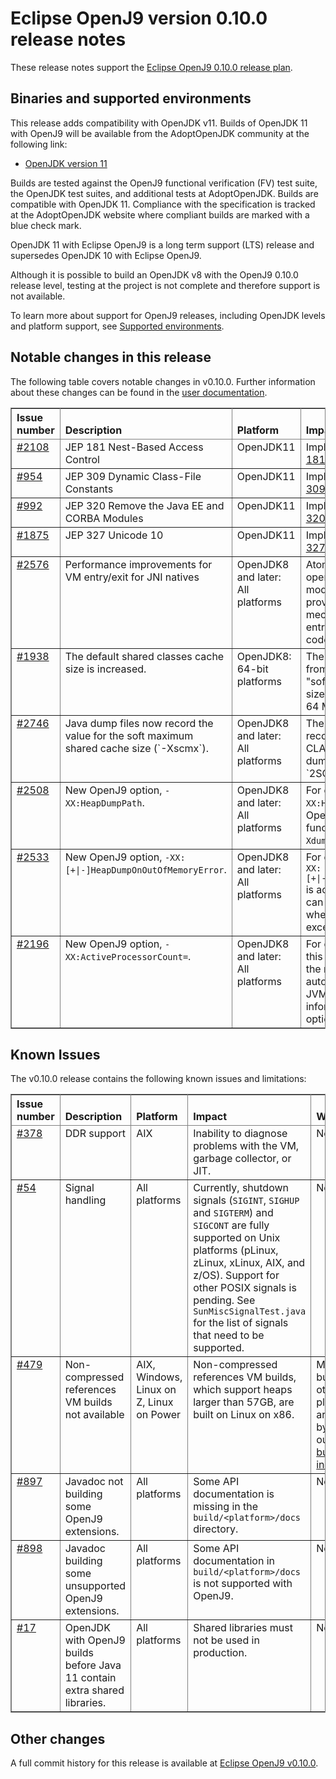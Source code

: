 <!--
* Copyright (c) 2017, 2018 IBM Corp. and others
*
* This program and the accompanying materials are made
* available under the terms of the Eclipse Public License 2.0
* which accompanies this distribution and is available at
* https://www.eclipse.org/legal/epl-2.0/ or the Apache
* License, Version 2.0 which accompanies this distribution and
* is available at https://www.apache.org/licenses/LICENSE-2.0.
*
* This Source Code may also be made available under the
* following Secondary Licenses when the conditions for such
* availability set forth in the Eclipse Public License, v. 2.0
* are satisfied: GNU General Public License, version 2 with
* the GNU Classpath Exception [1] and GNU General Public
* License, version 2 with the OpenJDK Assembly Exception [2].
*
* [1] https://www.gnu.org/software/classpath/license.html
* [2] http://openjdk.java.net/legal/assembly-exception.html
*
* SPDX-License-Identifier: EPL-2.0 OR Apache-2.0 OR GPL-2.0 WITH
* Classpath-exception-2.0 OR LicenseRef-GPL-2.0 WITH Assembly-exception
-->

# Eclipse OpenJ9 version 0.10.0 release notes

These release notes support the [Eclipse OpenJ9 0.10.0 release plan](https://projects.eclipse.org/projects/technology.openj9/releases/0.10.0/plan).



## Binaries and supported environments

This release adds compatibility with OpenJDK v11. Builds of OpenJDK 11 with OpenJ9 will be available from the AdoptOpenJDK community at the following link:

- [OpenJDK version 11](https://adoptopenjdk.net/releases.html?variant=openjdk11&jvmVariant=openj9)

Builds are tested against the OpenJ9 functional verification (FV) test suite, the OpenJDK test suites, and additional tests at AdoptOpenJDK. Builds are compatible with OpenJDK 11. Compliance with the specification is tracked at the AdoptOpenJDK website where compliant builds are marked with a blue check mark.

OpenJDK 11 with Eclipse OpenJ9 is a long term support (LTS) release and supersedes OpenJDK 10 with Eclipse OpenJ9.

Although it is possible to build an OpenJDK v8 with the OpenJ9 0.10.0 release level, testing at the project is not complete and therefore support is not available.

To learn more about support for OpenJ9 releases, including OpenJDK levels and platform support, see [Supported environments](https://eclipse.org/openj9/docs/openj9_support/index.html).


## Notable changes in this release

The following table covers notable changes in v0.10.0. Further information about these changes can be found in the [user documentation](https://www.eclipse.org/openj9/docs/version0.10/).

<table cellpadding="4" cellspacing="0" summary="" width="100%" rules="all" frame="border" border="1"><thead align="left">
<tr valign="bottom">
<th valign="bottom">Issue number</th>
<th valign="bottom">Description</th>
<th valign="bottom">Platform</th>
<th valign="bottom">Impact</th>
</tr>
</thead>
<tbody>

<tr><td valign="top"><a href="https://github.com/eclipse/openj9/issues/2108">#2108</a></td>
<td valign="top">JEP 181 Nest-Based Access Control</td>
<td valign="top">OpenJDK11</td>
<td valign="top">Implementing OpenJDK 11 <a href="http://openjdk.java.net/jeps/181">JEP 181</a>.</td>
</tr>

<tr><td valign="top"><a href="https://github.com/eclipse/openj9/issues/954">#954</a></td>
<td valign="top">JEP 309 Dynamic Class-File Constants</td>
<td valign="top">OpenJDK11</td>
<td valign="top">Implementing OpenJDK 11 <a href="http://openjdk.java.net/jeps/309">JEP 309</a>.</td>
</tr>

<tr><td valign="top"><a href="https://github.com/eclipse/openj9/issues/992">#992</a></td>
<td valign="top">JEP 320 Remove the Java EE and CORBA Modules</td>
<td valign="top">OpenJDK11</td>
<td valign="top">Implementing OpenJDK 11 <a href="http://openjdk.java.net/jeps/320">JEP 320</a>.</td>
</tr>

<tr><td valign="top"><a href="https://github.com/eclipse/openj9/issues/1875">#1875</a></td>
<td valign="top">JEP 327 Unicode 10</td>
<td valign="top">OpenJDK11</td>
<td valign="top">Implementing OpenJDK 11 <a href="http://openjdk.java.net/jeps/327">JEP 327</a>.</td>
</tr>

<tr><td valign="top"><a href="https://github.com/eclipse/openj9/pull/2576">#2576</a></td>
<td valign="top">Performance improvements for VM entry/exit for JNI natives</td>
<td valign="top">OpenJDK8 and later: All platforms</td>
<td valign="top">Atomic compare-and-swap operations are replaced with
a modified Dekker algorithm, which provides a lightweight mechanism
for synchronizing VM entry and exit for JNI native code.</td>
</tr>

<tr><td valign="top"><a href="https://github.com/eclipse/openj9/issues/1938">#1938</a></td>
<td valign="top">The default shared classes cache size is increased.</td>
<td valign="top">OpenJDK8: 64-bit platforms</td>
<td valign="top">The default size is increased from 16 MB to 300 MB, with a "soft" maximum limit for the initial size of the cache (-Xscmx) set to 64 MB.</td>
</tr>

<tr><td valign="top"><a href="https://github.com/eclipse/openj9/issues/2746">#2746</a></td>
<td valign="top">Java dump files now record the value for the soft maximum shared cache size (`-Xscmx`).</td>
<td valign="top">OpenJDK8 and later: All platforms</td>
<td valign="top">The value for `-Xscmx` is recorded in the `SHARED CLASSES` section of the Java dump file against the string `2SCLTEXTSMB`. </td>
</tr>

<tr><td valign="top"><a href="https://github.com/eclipse/openj9/pull/2508">#2508</a></td>
<td valign="top">New OpenJ9 option, <code>-XX:HeapDumpPath</code>.</td>
<td valign="top">OpenJDK8 and later: All platforms</td>
<td valign="top">For compatibility with HotSpot, <code>-XX:HeapDumpPath</code> is accepted by OpenJ9, which has the same functionality as <code>-Xdump:directory</code>.</td>
</tr>

<tr><td valign="top"><a href="https://github.com/eclipse/openj9/pull/2533">#2533</a></td>
<td valign="top">New OpenJ9 option, <code>-XX:[+|-]HeapDumpOnOutOfMemoryError</code>.</td>
<td valign="top">OpenJDK8 and later: All platforms</td>
<td valign="top">For compatibility with HotSpot, <code>-XX:[+|-]HeapDumpOnOutOfMemoryError</code> is accepted by OpenJ9, which can enable or disable dumps when an OutOfMemory exception occurs.</td>
</tr>

<tr><td valign="top"><a href="https://github.com/eclipse/openj9/pull/2196">#2196</a></td>
<td valign="top">New OpenJ9 option, <code>-XX:ActiveProcessorCount=<value></code>.</td>
<td valign="top">OpenJDK8 and later: All platforms</td>
<td valign="top">For compatibility with HotSpot, this option overrides the value for the number of CPUs that are automatically detected by the JVM. Additional Java dump information is recorded when the option is set.</td>
</tr>

</table>


## Known Issues

The v0.10.0 release contains the following known issues and limitations:

<table cellpadding="4" cellspacing="0" summary="" width="100%" rules="all" frame="border" border="1">
<thead align="left">
<tr valign="bottom">
<th valign="bottom">Issue number</th>
<th valign="bottom">Description</th>
<th valign="bottom">Platform</th>
<th valign="bottom">Impact</th>
<th valign="bottom">Workaround</th>
</tr>
</thead>
<tbody>

<tr><td valign="top"><a href="https://github.com/eclipse/openj9/issues/378">#378</a></td>
<td valign="top">DDR support</td>
<td valign="top">AIX</td>
<td valign="top">Inability to diagnose problems with the VM, garbage collector, or JIT.</td>
<td valign="top">None</td>
</tr>

<tr><td valign="top"><a href="https://github.com/ibmruntimes/openj9-openjdk-jdk8/issues/54">#54</a></td>
<td valign="top">Signal handling</td>
<td valign="top">All platforms</td>
<td valign="top">Currently, shutdown signals (<code>SIGINT</code>, <code>SIGHUP</code> and <code>SIGTERM</code>) and <code>SIGCONT</code> are fully supported on Unix platforms (pLinux, zLinux, xLinux, AIX, and z/OS). Support for other POSIX signals is pending. See <code>SunMiscSignalTest.java</code> for the list of signals that need to be supported.</td>
<td valign="top">None</td>
</tr>

<tr><td valign="top"><a href="https://github.com/eclipse/openj9/issues/479">#479</a></td>
<td valign="top">Non-compressed references VM builds not available</td>
<td valign="top">AIX, Windows, Linux on Z, Linux on Power</td>
<td valign="top">Non-compressed references VM builds, which support heaps larger than 57GB, are built on Linux on x86. </td>
<td valign="top">Manual builds on other platforms are possible by following our <a href="https://github.com/eclipse/openj9/blob/master/buildenv/Build_Instructions_V8.md">detailed build instructions</a>.</td>
</tr>

<tr><td valign="top"><a href="https://github.com/eclipse/openj9/issues/897">#897</a></td>
<td valign="top">Javadoc not building some OpenJ9 extensions.</td>
<td valign="top">All platforms</td>
<td valign="top">Some API documentation is missing in the <code>build/&lt;platform&gt;/docs</code> directory.</td>
<td valign="top">None</td>
</tr>

<tr><td valign="top"><a href="https://github.com/eclipse/openj9/issues/898">#898</a></td>
<td valign="top">Javadoc building some unsupported OpenJ9 extensions.</td>
<td valign="top">All platforms</td>
<td valign="top">Some API documentation in <code>build/&lt;platform&gt;/docs</code> is not supported with OpenJ9.</td>
<td valign="top">None</td>
</tr>

<tr><td valign="top"><a href="https://github.com/ibmruntimes/openj9-openjdk-jdk8/issues/17">#17</a></td>
<td valign="top">OpenJDK with OpenJ9 builds before Java 11 contain extra shared libraries.</td>
<td valign="top">All platforms</td>
<td valign="top">Shared libraries must not be used in production.</td>
<td valign="top">None</td>
</tr>
</tbody>
</table>

## Other changes

A full commit history for this release is available at [Eclipse OpenJ9 v0.10.0](https://github.com/eclipse/openj9/releases/tag/openj9-0.10.0).
